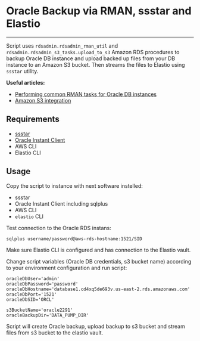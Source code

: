 # Oracle Backup via RMAN, ssstar and Elastio

---

Script uses `rdsadmin.rdsadmin_rman_util` and `rdsadmin.rdsadmin_s3_tasks.upload_to_s3` Amazon RDS procedures to backup Oracle DB instance and upload backed up files from your DB instance to an Amazon S3 bucket. Then streams the files to Elastio using `ssstar` utility.

**Useful articles:**
 - [Performing common RMAN tasks for Oracle DB instances](https://docs.aws.amazon.com/AmazonRDS/latest/UserGuide/Appendix.Oracle.CommonDBATasks.RMAN.html)
 - [Amazon S3 integration](https://docs.aws.amazon.com/AmazonRDS/latest/UserGuide/oracle-s3-integration.html)

## Requirements
- [ssstar](https://github.com/elastio/ssstar)
- [Oracle Instant Client](https://www.oracle.com/database/technologies/instant-client/downloads.html)
- AWS CLI
- Elastio CLI

## Usage

Copy the script to instance with next software instelled:
- ssstar
- Oracle Instant Client including sqlplus
- AWS CLI
- `elastio` CLI

Test connection to the Oracle RDS instans:
```
sqlplus username/password@aws-rds-hostname:1521/SID
```
Make sure Elastio CLI is configured and has connection to the Elastio vault.

Change script variables (Oracle DB credentials, s3 bucket name) according to your environment configuration and run script:
```
oracleDbUser='admin'
oracleDbPassword='password'
oracleDbHostname='database1.cd4xq5de693v.us-east-2.rds.amazonaws.com'
oracleDbPort='1521'
oracleDbSID='ORCL'

s3BucketName='oracle2291'
oracleBackupDir='DATA_PUMP_DIR'
```

Script will create Oracle backup, upload backup to s3 bucket and stream files from s3 bucket to the elastio vault.